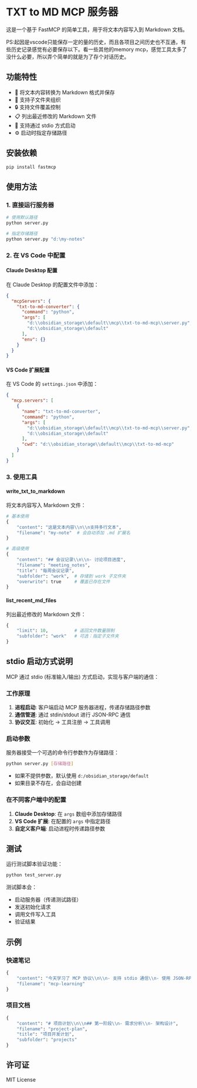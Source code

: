 # TXT to MD MCP 服务器

这是一个基于 FastMCP 的简单工具，用于将文本内容写入到 Markdown 文档。

PS:起因是vscode只能保存一定的量的历史，而且各项目之间历史也不互通，有些历史记录感觉有必要保存以下。看一些其他的memory mcp，感觉工具太多了没什么必要，所以弄个简单的就是为了存个对话历史。

## 功能特性

- 📝 将文本内容转换为 Markdown 格式并保存
- 📂 支持子文件夹组织
- 🔒 支持文件覆盖控制
- 📋 列出最近修改的 Markdown 文件
- 🚀 支持通过 stdio 方式启动
- ⚙️ 启动时指定存储路径

## 安装依赖

```bash
pip install fastmcp
```

## 使用方法

### 1. 直接运行服务器

```bash
# 使用默认路径
python server.py

# 指定存储路径
python server.py "d:\my-notes"
```

### 2. 在 VS Code 中配置

#### Claude Desktop 配置

在 Claude Desktop 的配置文件中添加：

```json
{
  "mcpServers": {
    "txt-to-md-converter": {
      "command": "python",
      "args": [
        "d:\\obsidian_storage\\default\\mcp\\txt-to-md-mcp\\server.py",
        "d:\\obsidian_storage\\default"
      ],
      "env": {}
    }
  }
}
```

#### VS Code 扩展配置

在 VS Code 的 `settings.json` 中添加：

```json
{
  "mcp.servers": [
    {
      "name": "txt-to-md-converter",
      "command": "python",
      "args": [
        "d:\\obsidian_storage\\default\\mcp\\txt-to-md-mcp\\server.py",
        "d:\\obsidian_storage\\default"
      ],
      "cwd": "d:\\obsidian_storage\\default\\mcp\\txt-to-md-mcp"
    }
  ]
}
```

### 3. 使用工具

#### write_txt_to_markdown

将文本内容写入 Markdown 文件：

```python
# 基本使用
{
    "content": "这是文本内容\\n\\n支持多行文本",
    "filename": "my-note"  # 会自动添加 .md 扩展名
}

# 高级使用
{
    "content": "## 会议记录\\n\\n- 讨论项目进度",
    "filename": "meeting_notes",
    "title": "每周会议记录",
    "subfolder": "work",  # 存储到 work 子文件夹
    "overwrite": true     # 覆盖已存在文件
}
```

#### list_recent_md_files

列出最近修改的 Markdown 文件：

```python
{
    "limit": 10,          # 返回文件数量限制
    "subfolder": "work"   # 可选：指定子文件夹
}
```

## stdio 启动方式说明

MCP 通过 stdio (标准输入/输出) 方式启动，实现与客户端的通信：

### 工作原理

1. **进程启动**: 客户端启动 MCP 服务器进程，传递存储路径参数
2. **通信管道**: 通过 stdin/stdout 进行 JSON-RPC 通信
3. **协议交互**: 初始化 → 工具注册 → 工具调用

### 启动参数

服务器接受一个可选的命令行参数作为存储路径：

```bash
python server.py [存储路径]
```

- 如果不提供参数，默认使用 `d:/obsidian_storage/default`
- 如果目录不存在，会自动创建

### 在不同客户端中的配置

1. **Claude Desktop**: 在 `args` 数组中添加存储路径
2. **VS Code 扩展**: 在配置的 `args` 中指定路径
3. **自定义客户端**: 启动进程时传递路径参数

## 测试

运行测试脚本验证功能：

```bash
python test_server.py
```

测试脚本会：

- 启动服务器（传递测试路径）
- 发送初始化请求
- 调用文件写入工具
- 验证结果

## 示例

### 快速笔记

```python
{
    "content": "今天学习了 MCP 协议\\n\\n- 支持 stdio 通信\\n- 使用 JSON-RPC",
    "filename": "mcp-learning"
}
```

### 项目文档

```python
{
    "content": "# 项目计划\\n\\n## 第一阶段\\n- 需求分析\\n- 架构设计",
    "filename": "project-plan",
    "title": "项目开发计划",
    "subfolder": "projects"
}
```

## 许可证

MIT License
